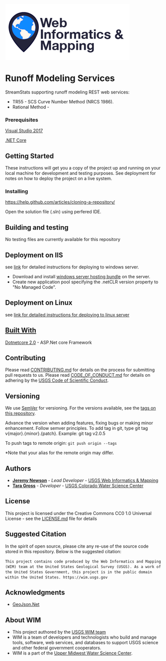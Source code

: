 ![WiM](https://github.com/USGS-WiM/StreamStats/raw/staging/wimlogo.png)


# Runoff Modeling Services

StreamStats supporting runoff modeling REST web services:

<ul>
    <li>TR55 - SCS Curve Number Method (NRCS 1986).</li>
    <li>Rational Method - </li>
</ul>

### Prerequisites

<a href="https://www.visualstudio.com/">Visual Studio 2017</a>

<a href="https://www.microsoft.com/net/core#windowscmd">.NET Core</a>

## Getting Started

These instructions will get you a copy of the project up and running on your local machine for development and testing purposes. See deployment for notes on how to deploy the project on a live system.

### Installing

https://help.github.com/articles/cloning-a-repository/

Open the solution file (.sln) using perfered IDE.

## Building and testing

No testing files are currently available for this repository

## Deployment on IIS

see <a href="https://docs.microsoft.com/en-us/aspnet/core/publishing/iis?tabs=aspnetcore2x">link</a> for detailed instructions for deploying to windows server.

<ul>
  <li>Download and install <a href="https://www.microsoft.com/net/download/core#/runtime">windows server hosting bundle</a> on the server.</li>
  <li>Create new application pool specifying the .netCLR version property to "No Managed Code".</li>
</ul>

## Deployment on Linux

see <a href="https://docs.microsoft.com/en-us/aspnet/core/publishing/apache-proxy">link for detailed instructions for deploying to linux server

## Built With

<a href="https://github.com/dotnet/core">Dotnetcore 2.0</a> - ASP.Net core Framework

## Contributing

Please read [CONTRIBUTING.md](CONTRIBUTING.md) for details on the process for submitting pull requests to us. Please read [CODE_OF_CONDUCT.md](CODE_OF_CONDUCT.md) for details on adhering by the [USGS Code of Scientific Conduct](https://www2.usgs.gov/fsp/fsp_code_of_scientific_conduct.asp).

## Versioning

We use [SemVer](http://semver.org/) for versioning. For the versions available, see the [tags on this repository](../../tags). 

Advance the version when adding features, fixing bugs or making minor enhancement. Follow semver principles. To add tag in git, type git tag v{major}.{minor}.{patch}. Example: git tag v2.0.5

To push tags to remote origin: `git push origin --tags`

*Note that your alias for the remote origin may differ.

## Authors

* <a href="https://www.usgs.gov/staff-profiles/jeremy-k-newson"><b>Jeremy Newson</b></a>  - *Lead Developer* - [USGS Web Informatics & Mapping](https://wim.usgs.gov/)
* <a href="https://www.usgs.gov/staff-profiles/tara-a-gross"><b>Tara Gross</b></a> - *Developer* -  [USGS Colorado Water Science Center](https://co.water.usgs.gov/)

## License

This project is licensed under the Creative Commons CC0 1.0 Universal License - see the [LICENSE.md](LICENSE.md) file for details

## Suggested Citation
In the spirit of open source, please cite any re-use of the source code stored in this repository. Below is the suggested citation:

`This project contains code produced by the Web Informatics and Mapping (WIM) team at the United States Geological Survey (USGS). As a work of the United States Government, this project is in the public domain within the United States. https://wim.usgs.gov`


## Acknowledgments

* <a href="https://github.com/GeoJSON-Net/GeoJSON.Net">GeoJson.Net</a>

## About WIM
* This project authored by the [USGS WIM team](https://wim.usgs.gov)
* WIM is a team of developers and technologists who build and manage tools, software, web services, and databases to support USGS science and other federal government cooperators.
* WIM is a part of the [Upper Midwest Water Science Center](https://www.usgs.gov/centers/wisconsin-water-science-center).
